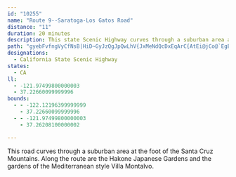 ```yaml
---
id: "10255"
name: "Route 9--Saratoga-Los Gatos Road"
distance: "11"
duration: 20 minutes
description: This state Scenic Highway curves through a suburban area at the foot of the Santa Clara Mountains.
path: "gyebFvfngVyCfNsB|HiD~GyJzQgJpQwLhV{JxMeNdQcDxEqArC{AtEi@jCo@`EgEh^yAtH}BfHcDlIaIrT}CxGA^kHrLqIfMmG`I{EhHeDrGaIjQsBjDkQtU}ArA}Cx@HXn@rAxBlAlAlAvKrM|AtMZl@\\JbB?x@XZl@NlCDdDLz@Hb@hAtBJh@?h@i@dC?\\L\\TPtBv@f@~@^tGX`CIjEHl@hCrFDzAAj@q@zCRvBMbKPb@nAr@ZnAPV`Aj@LT?|@i@`BcBlB]xG_BxFU`BAdABrAbAdEOz@{@|AM`BH`BTdAvAxAN\\D`AExEFd@pBnDH|@@t@OpCk@`Ci@fAE\\Jf@Xj@t@r@lHdBzDC~@dBr@~BHp@IbDb@jJTtBhA~FDr@Il@Y~@yBnEy@~G_@lJeA~AcA`EEd@I`FM`AYhA{AhE}BzDcB~BiBlBaMbSoAbBiPjNwA|B_@`DK~AItFObAcAlAu@l@w@Aq@Wy@Eo@R}AfDyCjIOxBq@lDBr@RXPlAA\\Yn@i@p@mAx@[r@Or@R|@p@n@b@AXQlBsFn@aCx@yEn@sBNMbAKp@j@Rd@BhAWn@kA|AY~@Ej@OpGDtAN~@rA~Cp@z@f@jADlCr@rE~@jA~@r@xBfA\\~AJ`A\\pAn@f@x@ErARt@t@H`@Ep@]Ru@JiBQs@lA_@zBm@\\u@?_@Qc@u@_AyC_@WiCJIEy@kAc@GuBFYPOVIt@?pAPx@hA~CLz@_AlE?d@HPZF^Ex@s@r@MZDl@t@hCdIh@`ClAfBdA^lCG~@JNTRbANbCWxA_AjCu@rAOj@SfCQfAa@|@u@lAURiBv@_@^KXG`ANvB"
designations:
  - California State Scenic Highway
states:
  - CA
ll:
  - -121.97499800000003
  - 37.22660099999996
bounds:
  - - -122.12196399999999
    - 37.22660099999996
  - - -121.97499800000003
    - 37.26208100000002

---
```


This road curves through a suburban area at the foot of the Santa Cruz Mountains.  Along the route are the Hakone Japanese Gardens and the gardens of the Mediterranean style Villa Montalvo.  
